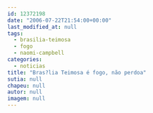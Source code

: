 ```yaml
---
id: 12372198
date: "2006-07-22T21:54:00+00:00"
last_modified_at: null
tags:
  - brasilia-teimosa
  - fogo
  - naomi-campbell
categories:
  - noticias
title: "Bras?lia Teimosa é fogo, não perdoa"
sutia: null
chapeu: null
autor: null
imagem: null
---
```

<p> </p>
